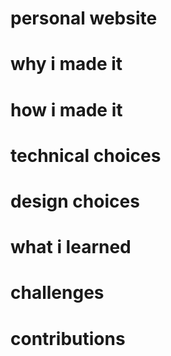 # personal website

# why i made it

# how i made it 

# technical choices

# design choices

# what i learned

# challenges

# contributions
